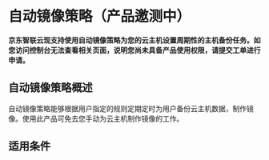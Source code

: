 # 自动镜像策略（产品邀测中）

**京东智联云现支持使用自动镜像策略为您的云主机设置周期性的主机备份任务。如您访问控制台无法查看相关页面，说明您尚未具备产品使用权限，请提交工单进行申请。**

## 自动镜像策略概述

自动镜像策略能够根据用户指定的规则定期定时为用户备份云主机数据，制作镜像。使用此产品可免去您手动为云主机制作镜像的工作。


## 适用条件

